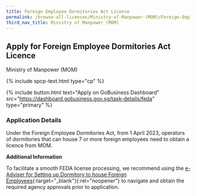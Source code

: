 ```yaml
---
title: Foreign Employee Dormitories Act Licence
permalink: /browse-all-licences/Ministry-of-Manpower-(MOM)/Foreign-Employee-Dormitories-Act-Licence
third_nav_title: Ministry of Manpower (MOM)
---
```


## Apply for Foreign Employee Dormitories Act Licence

Ministry of Manpower (MOM)

{% include spcp-text.html type="cp" %}

{% include button.html text="Apply on GoBusiness Dashboard" src="https://dashboard.gobusiness.gov.sg/task-details/feda" type="primary" %}

<H3>Application Details</H3>

<p>Under the Foreign Employee Dormitories Act, from 1 April 2023, operators of dormitories that can house 7 or more foreign employees need to obtain a licence from MOM.</p>

<strong>Additional Information</strong>

To facilitate a smooth FEDA license processing, we recommend using the [e-Adviser for Setting up Dormitory to house Foreign Employees](https://go.gov.sg/settingupdormitory){:target="_blank"}{:rel="noopener"} to navigate and obtain the required agency approvals prior to application.